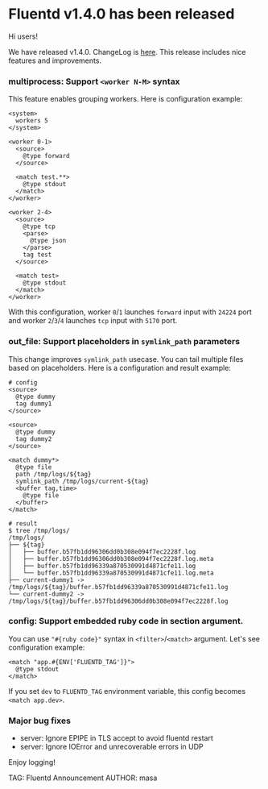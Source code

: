 # Fluentd v1.4.0 has been released

Hi users!

We have released v1.4.0. ChangeLog is [here](https://github.com/fluent/fluentd/blob/master/CHANGELOG.md).
This release includes nice features and improvements.

### multiprocess: Support `<worker N-M>` syntax

This feature enables grouping workers. Here is configuration example:

    <system>
      workers 5
    </system>
    
    <worker 0-1>
      <source>
        @type forward
      </source>
    
      <match test.**>
        @type stdout
      </match>
    </worker>
    
    <worker 2-4>
      <source>
        @type tcp
        <parse>
          @type json
        </parse>
        tag test
      </source>
    
      <match test>
        @type stdout
      </match>
    </worker>

With this configuration, worker `0`/`1` launches `forward` input with `24224` port and
worker `2`/`3`/`4` launches `tcp` input with `5170` port.

### out\_file: Support placeholders in `symlink_path` parameters

This change improves `symlink_path` usecase. You can tail multiple files based on placeholders.
Here is a configuration and result example:

    # config
    <source>
      @type dummy
      tag dummy1
    </source>
    
    <source>
      @type dummy
      tag dummy2
    </source>
    
    <match dummy*>
      @type file
      path /tmp/logs/${tag}
      symlink_path /tmp/logs/current-${tag}
      <buffer tag,time>
        @type file
      </buffer>
    </match>

    # result
    $ tree /tmp/logs/
    /tmp/logs/
    ├── ${tag}
    │   ├── buffer.b57fb1dd96306dd0b308e094f7ec2228f.log
    │   ├── buffer.b57fb1dd96306dd0b308e094f7ec2228f.log.meta
    │   ├── buffer.b57fb1dd96339a870530991d4871cfe11.log
    │   └── buffer.b57fb1dd96339a870530991d4871cfe11.log.meta
    ├── current-dummy1 -> /tmp/logs/${tag}/buffer.b57fb1dd96339a870530991d4871cfe11.log
    └── current-dummy2 -> /tmp/logs/${tag}/buffer.b57fb1dd96306dd0b308e094f7ec2228f.log


### config: Support embedded ruby code in section argument.

You can use `"#{ruby code}"` syntax in `<filter>`/`<match>` argument.
Let's see configuration example:

    <match "app.#{ENV['FLUENTD_TAG']}">
      @type stdout
    </match>

If you set `dev` to `FLUENTD_TAG` environment variable, this config becomes `<match app.dev>`.
    
### Major bug fixes

* server: Ignore EPIPE in TLS accept to avoid fluentd restart
* server: Ignore IOError and unrecoverable errors in UDP

Enjoy logging!


TAG: Fluentd Announcement
AUTHOR: masa
